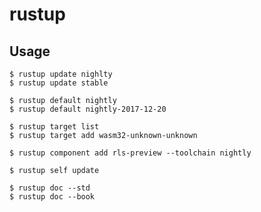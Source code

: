 # rustup

## Usage

    $ rustup update nighlty
    $ rustup update stable

    $ rustup default nightly
    $ rustup default nightly-2017-12-20

    $ rustup target list
    $ rustup target add wasm32-unknown-unknown

    $ rustup component add rls-preview --toolchain nightly

    $ rustup self update

    $ rustup doc --std
    $ rustup doc --book
